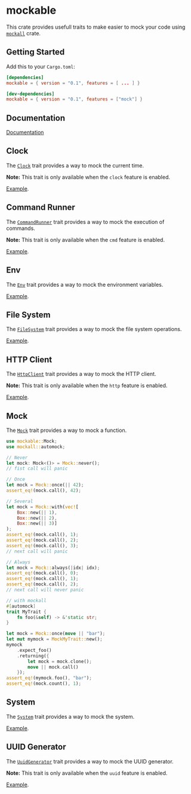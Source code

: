 # mockable

This crate provides usefull traits to make easier to mock your code using [`mockall`](https://github.com/asomers/mockall) crate.

## Getting Started

Add this to your `Cargo.toml`:

```toml
[dependencies]
mockable = { version = "0.1", features = [ ... ] }

[dev-dependencies]
mockable = { version = "0.1", features = ["mock"] }
```

## Documentation

[Documentation](https://docs.rs/mockable/latest/mockable/)

## Clock

The [`Clock`](https://docs.rs/mockable/latest/mockable/trait.Clock.html) trait provides a way to mock the current time.

**Note:** This trait is only available when the `clock` feature is enabled.

[Example](examples/clock.rs).

## Command Runner

The [`CommandRunner`](https://docs.rs/mockable/latest/mockable/trait.CommandRunner.html) trait provides a way to mock the execution of commands.

**Note:** This trait is only available when the `cmd` feature is enabled.

[Example](examples/cmd.rs).

## Env

The [`Env`](https://docs.rs/mockable/latest/mockable/trait.Env.html) trait provides a way to mock the environment variables.

[Example](examples/env.rs).

## File System

The [`FileSystem`](https://docs.rs/mockable/latest/mockable/trait.FileSystem.html) trait provides a way to mock the file system operations.

[Example](examples/fs.rs).

## HTTP Client

The [`HttpClient`](https://docs.rs/mockable/latest/mockable/trait.HttpClient.html) trait provides a way to mock the HTTP client.

**Note:** This trait is only available when the `http` feature is enabled.

[Example](examples/http.rs).

## Mock

The [`Mock`](https://docs.rs/mockable/latest/mockable/struct.Mock.html) trait provides a way to mock a function.

```rust
use mockable::Mock;
use mockall::automock;

// Never
let mock: Mock<()> = Mock::never();
// fist call will panic

// Once
let mock = Mock::once(|| 42);
assert_eq!(mock.call(), 42);

// Several
let mock = Mock::with(vec![
    Box::new(|| 1),
    Box::new(|| 2),
    Box::new(|| 3)]
);
assert_eq!(mock.call(), 1);
assert_eq!(mock.call(), 2);
assert_eq!(mock.call(), 3);
// next call will panic

// Always
let mock = Mock::always(|idx| idx);
assert_eq!(mock.call(), 0);
assert_eq!(mock.call(), 1);
assert_eq!(mock.call(), 2);
// next call will never panic

// with mockall
#[automock]
trait MyTrait {
    fn foo(&self) -> &'static str;
}

let mock = Mock::once(move || "bar");
let mut mymock = MockMyTrait::new();
mymock
    .expect_foo()
    .returning({
        let mock = mock.clone();
        move || mock.call()
    });
assert_eq!(mymock.foo(), "bar");
assert_eq!(mock.count(), 1);
```

## System

The [`System`](https://docs.rs/mockable/latest/mockable/trait.System.html) trait provides a way to mock the system.

[Example](examples/sys.rs).

## UUID Generator

The [`UuidGenerator`](https://docs.rs/mockable/latest/mockable/trait.UuidGenerator.html) trait provides a way to mock the UUID generator.

**Note:** This trait is only available when the `uuid` feature is enabled.

[Example](examples/uuid.rs).
